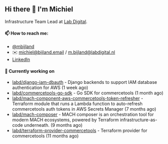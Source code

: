 ## Hi there 👋 I'm Michiel

Infrastructure Team Lead at [Lab Digital](https://www.labdigital.nl).

#### 📫 How to reach me:

- [@mbijland](https://twitter.com/mbijland)
- ✉️ michiel@bijland.email / m.bijland@labdigital.nl
- [LinkedIn](https://www.linkedin.com/in/michielbijland/)

#### 👷 Currently working on


- [labd/django-iam-dbauth](https://github.com/labd/django-iam-dbauth) - Django backends to support IAM database authentication for AWS (1 week ago)
- [labd/commercetools-go-sdk](https://github.com/labd/commercetools-go-sdk) - Go SDK for commercetools (1 month ago)
- [labd/mach-component-aws-commercetools-token-refresher](https://github.com/labd/mach-component-aws-commercetools-token-refresher) - Terraform module that runs a Lambda function to auto-refresh commercetools auth tokens in AWS Secrets Manager (7 months ago)
- [labd/mach-composer](https://github.com/labd/mach-composer) - MACH composer is an orchestration tool for modern MACH ecosystems, powered by Terraform infrastructure-as-code underneath. (9 months ago)
- [labd/terraform-provider-commercetools](https://github.com/labd/terraform-provider-commercetools) - Terraform provider for commercetools (11 months ago)




